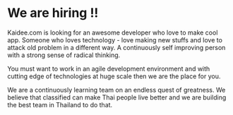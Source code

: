 # We are hiring !!

Kaidee.com is looking for an awesome developer who love to make cool app. Someone who loves technology - love making new stuffs and love to attack old problem in a different way.  A continuously self improving person with a strong sense of radical thinking.

You must want to work in an agile development environment and with cutting edge of technologies at huge scale then we are the place for you.

We are a continuously learning team on an endless quest of greatness. We believe that classified can make Thai people live better and we are building the best team in Thailand to do that.
